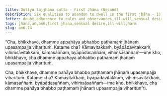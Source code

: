 ```yaml
---
title: Dutiya tajjhāna sutta - First Jhāna (Second)
description: Six qualities to abandon to dwell in the first jhāna - 1) thoughts of sensual desire, 2) thoughts of ill-will, 3) thoughts of harm, 4) perception of sensual desire, 5) perception of ill-will, 6) perception of harm.
fetter: doubt,adherence to rules and observances,ill-will,sensual desire
tags: jhana,an,an6,first jhana,sensual desire,ill-will,harm
slug: an6.74
---
```


“Cha, bhikkhave, dhamme appahāya abhabbo paṭhamaṁ jhānaṁ upasampajja viharituṁ. Katame cha? Kāmavitakkaṁ, byāpādavitakkaṁ, vihiṁsāvitakkaṁ, kāmasaññaṁ, byāpādasaññaṁ, vihiṁsāsaññaṁ—ime kho, bhikkhave, cha dhamme appahāya abhabbo paṭhamaṁ jhānaṁ upasampajja viharituṁ.

Cha, bhikkhave, dhamme pahāya bhabbo paṭhamaṁ jhānaṁ upasampajja viharituṁ. Katame cha? Kāmavitakkaṁ, byāpādavitakkaṁ, vihiṁsāvitakkaṁ, kāmasaññaṁ, byāpādasaññaṁ, vihiṁsāsaññaṁ—ime kho, bhikkhave, cha dhamme pahāya bhabbo paṭhamaṁ jhānaṁ upasampajja viharitun”ti.
